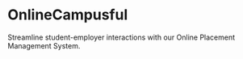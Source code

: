 # OnlineCampusful
 Streamline student-employer interactions with our Online Placement Management System. 
